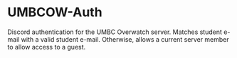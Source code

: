 # UMBCOW-Auth
Discord authentication for the UMBC Overwatch server. Matches student e-mail with a valid student e-mail. Otherwise, allows a current server member to allow access to a guest.
